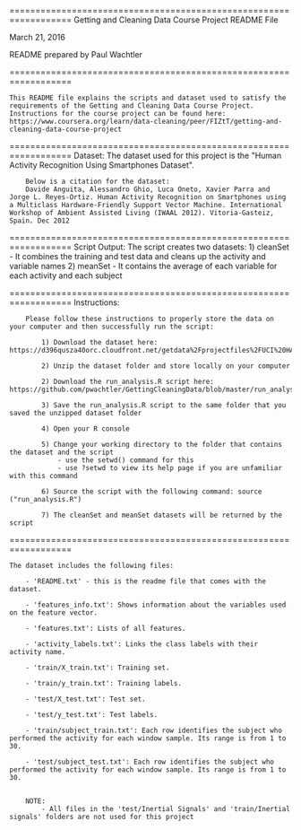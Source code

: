 ==================================================================
Getting and Cleaning Data Course Project README File

March 21, 2016

README prepared by Paul Wachtler

==================================================================

	This README file explains the scripts and dataset used to satisfy the requirements of the Getting and Cleaning Data Course Project.
	Instructions for the course project can be found here: https://www.coursera.org/learn/data-cleaning/peer/FIZtT/getting-and-cleaning-data-course-project


==================================================================
	Dataset:
		The dataset used for this project is the "Human Activity Recognition Using Smartphones Dataset".

		Below is a citation for the dataset:
		Davide Anguita, Alessandro Ghio, Luca Oneto, Xavier Parra and Jorge L. Reyes-Ortiz. Human Activity Recognition on Smartphones using a Multiclass Hardware-Friendly Support Vector Machine. International Workshop of Ambient Assisted Living (IWAAL 2012). Vitoria-Gasteiz, Spain. Dec 2012


==================================================================
	Script Output:
		The script creates two datasets:
			1) cleanSet - It combines the training and test data and cleans up the activity and variable names
			2) meanSet - It contains the average of each variable for each activity and each subject


==================================================================
	Instructions:

		Please follow these instructions to properly store the data on your computer and then successfully run the script:

			1) Download the dataset here: https://d396qusza40orc.cloudfront.net/getdata%2Fprojectfiles%2FUCI%20HAR%20Dataset.zip

			2) Unzip the dataset folder and store locally on your computer

			2) Download the run_analysis.R script here: https://github.com/pwachtler/GettingCleaningData/blob/master/run_analysis.R

			3) Save the run_analysis.R script to the same folder that you saved the unzipped dataset folder

			4) Open your R console

			5) Change your working directory to the folder that contains the dataset and the script
				- use the setwd() command for this
				- use ?setwd to view its help page if you are unfamiliar with this command

			6) Source the script with the following command: source ("run_analysis.R")

			7) The cleanSet and meanSet datasets will be returned by the script

==================================================================

	The dataset includes the following files:
		
		- 'README.txt' - this is the readme file that comes with the dataset.

		- 'features_info.txt': Shows information about the variables used on the feature vector.

		- 'features.txt': Lists of all features.

		- 'activity_labels.txt': Links the class labels with their activity name.

		- 'train/X_train.txt': Training set.

		- 'train/y_train.txt': Training labels.

		- 'test/X_test.txt': Test set.

		- 'test/y_test.txt': Test labels.

		- 'train/subject_train.txt': Each row identifies the subject who performed the activity for each window sample. Its range is from 1 to 30. 

		- 'test/subject_test.txt': Each row identifies the subject who performed the activity for each window sample. Its range is from 1 to 30. 


		NOTE:
			- All files in the 'test/Inertial Signals' and 'train/Inertial signals' folders are not used for this project